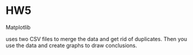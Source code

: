 # HW5
Matplotlib

uses two CSV files to merge the data and get rid of duplicates. Then you use the data and create graphs to draw conclusions.
